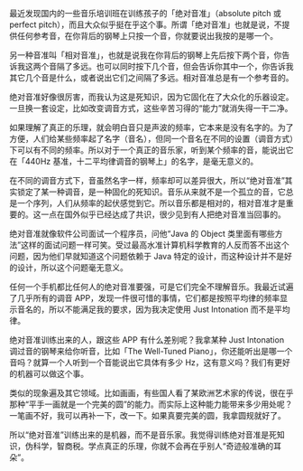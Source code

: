 最近发现国内的一些音乐培训班在训练孩子的「绝对音准」（absolute pitch 或 perfect pitch），而且大众似乎挺在乎这个事。所谓「绝对音准」也就是说，不提供任何参考音，在你背后的钢琴上只按一个音，你就要说出我按的是哪一个。

另一种音准叫「相对音准」，也就是说我在你背后的钢琴上先后按下两个音，你告诉我这两个音隔了多远。也可以同时按下几个音，但会告诉你其中一个，你告诉我其它几个音是什么，或者说出它们之间隔了多远。相对音准总是有一个参考音的。

绝对音准好像很厉害，而我认为这是死知识，因为它固化在了大众化的乐器设定。一旦换一套设定，比如改变调音方式，这些辛苦习得的“能力”就消失得一干二净。

如果理解了真正的乐理，就会明白音只是声波的频率，它本来是没有名字的。为了方便，人们给某些频率起了名字（音名），但同一个音名在不同的设置（调音方式）下可以有不同的频率。所以对于一个真正的音乐家，听到某个频率的音，能说出它在「440Hz 基准，十二平均律调音的钢琴上」的名字，是毫无意义的。

在不同的调音方式下，音虽然名字一样，频率却可以差异很大，所以“绝对音准”其实锁定了某一种调音，是一种固化的死知识。音乐从来就不是一个孤立的音，它总是一个序列，人们从频率的起伏感觉到它。所以音乐都是相对的，相对音准才是重要的。这一点在国外似乎已经达成了共识，很少见到有人把绝对音准当回事的。

绝对音准就像软件公司面试一个程序员，问他“Java 的 Object 类里面有哪些方法”这样的面试问题一样可笑。受过最高水准计算机科学教育的人反而答不出这个问题，因为他们早就知道这个问题依赖于 Java 特定的设计，而这种设计并不是好的设计，所以这个问题毫无意义。

任何一个手机都比任何人的绝对音准要强，可是它们完全不理解音乐。我最近试遍了几乎所有的调音 APP，发现一件很可惜的事情，它们都是按照平均律的频率显示音名的，所以不能满足我的要求，因为我决定使用 Just Intonation 而不是平均律。

绝对音准训练出来的人，跟这些 APP 有什么差别呢？我拿某种 Just Intonation 调过音的钢琴来给你听音，比如「The Well-Tuned Piano」，你还能听出是哪一个音吗？就算一个人听到一个音能说出它具体有多少 Hz，这有意义吗？我们有更好的机器可以做这个事。

类似的现象遍及其它领域。比如画画，有些国人看了某欧洲艺术家的传说，很在乎那种“平手一画就是一个完美的圆”的能力。而实际上这种能力能带来多少用处呢？一笔画不好，我可以再补一下，改一下。如果真要完美的圆，我拿圆规就好了。

所以“绝对音准”训练出来的是机器，而不是音乐家。我觉得训练绝对音准是死知识，伪科学，智商税。学点真正的乐理，你就不会再在乎别人“奇迹般准确的耳朵”。
